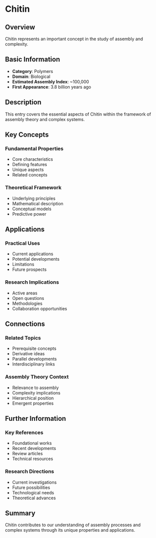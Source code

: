 # Chitin

## Overview

Chitin represents an important concept in the study of assembly and complexity.

## Basic Information

- **Category**: Polymers
- **Domain**: Biological
- **Estimated Assembly Index**: ~100,000
- **First Appearance**: 3.8 billion years ago

## Description

This entry covers the essential aspects of Chitin within the framework of assembly theory and complex systems.

## Key Concepts

### Fundamental Properties
- Core characteristics
- Defining features
- Unique aspects
- Related concepts

### Theoretical Framework
- Underlying principles
- Mathematical description
- Conceptual models
- Predictive power

## Applications

### Practical Uses
- Current applications
- Potential developments
- Limitations
- Future prospects

### Research Implications
- Active areas
- Open questions
- Methodologies
- Collaboration opportunities

## Connections

### Related Topics
- Prerequisite concepts
- Derivative ideas
- Parallel developments
- Interdisciplinary links

### Assembly Theory Context
- Relevance to assembly
- Complexity implications
- Hierarchical position
- Emergent properties

## Further Information

### Key References
- Foundational works
- Recent developments
- Review articles
- Technical resources

### Research Directions
- Current investigations
- Future possibilities
- Technological needs
- Theoretical advances

## Summary

Chitin contributes to our understanding of assembly processes and complex systems through its unique properties and applications.
